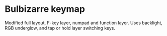 # Bulbizarre keymap

Modified full layout, F-key layer, numpad and function layer.
Uses backlight, RGB underglow, and tap or hold layer switching keys.
